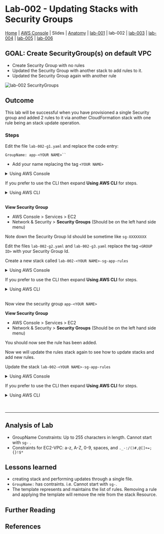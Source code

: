 # Lab-002 - Updating Stacks with Security Groups

[Home](../README.md) |
[AWS Console](https://console.aws.amazon.com) |
Slides |
[Anatomy](anatomy.md) |
[lab-001](lab-001.md) |
lab-002 |
[lab-003](lab-003.md) |
[lab-004](lab-004.md) |
[lab-005](lab-005.md) |
[lab-006](lab-006.md)

## GOAL: Create SecurityGroup(s) on default VPC
* Create Security Group with no rules 
* Updated the Security Group with another stack to add rules to it.
* Updated the Security Group again with another rule

![lab-002 SecurityGroups](https://raw.githubusercontent.com/sunil-tailor/lab_cloudformation/master/diagrams/lab-002-g1.png)


## Outcome

This lab will be successful when you have provisioned a single Security group and added 2 rules to it via another CloudFormation stack with one rule being an stack update operation.


### Steps

Edit the file `lab-002-g1.yaml` and replace the code entry:

```
GroupName: app-<YOUR NAME>``
```
- Add your name replacing the tag `<YOUR NAME>`


<details>
<summary>Using AWS Console</summary>
<br/>

__ALL services > Management Tools > CloudFormation__
- Click __'Create Stack'__ Button

__Select template:__
- Choose __"Upload a template to Amazon S3"__
- Upload file `lab-002-g1.yaml`
- Click __"Next"__

__Specify Details:__
- Stack Details > __Stack Name__ : `lab-002-<YOUR NAME>sg-app`
- Click __'Next'__

__Options:__
- Permissions > IAM Role: `pg19meetupLabsRole`
- Click __'Next'__

__Review:__
- Check the settings
- Click __'Create'__

</details>

If you prefer to use the CLI then expand __Using AWS CLI__ for steps.

<details>
 <summary>Using AWS CLI</summary>

#### Validate your templates
```
aws cloudformation validate-template \
--template-body file://lab-002-g1.yaml \
--profile pg19
```

#### Run 

```
aws cloudformation create-stack \
--stack-name lab-002-<YOUR NAME>-sg-app \
--template-body file://lab-002-g1.yaml \
--profile pg19
```

</details>
<br/>

__View Security Group__
- AWS Console > Services > EC2
- Network & Security > __Security Groups__  (Should be on the left hand side menu)

Note down the Security Group Id should be sometime like `sg-XXXXXXXX`

Edit the files `lab-002-g2.yaml` and `lab-002-g3.yaml` replace the tag `<GROUP ID>` with your Security Group Id. 

Create a new stack called `lab-002-<YOUR NAME>-sg-app-rules`

<details>
<summary>Using AWS Console</summary>
<br/>

__ALL services > Management Tools > CloudFormation__
- Click __'Create Stack'__ Button

__Select template:__
- Choose __"Upload a template to Amazon S3"__
- Upload file `lab-002-g2.yaml`
- Click __"Next"__

__Specify Details:__
- Stack Details > __Stack Name__ : `lab-002-<YOUR NAME>sg-app-rules`
- Click __'Next'__

__Options:__
- Permissions > IAM Role: `pg19meetupLabsRole`
- Click __'Next'__

__Review:__
- Check the settings
- Click __'Create'__

</details>

If you prefer to use the CLI then expand __Using AWS CLI__ for steps.

<details>
<summary>Using AWS CLI</summary>

#### Validate your templates
```
aws cloudformation validate-template \
--template-body file://lab-002-g2.yaml \
--profile pg19
```

#### Run 

```
aws cloudformation create-stack \
--stack-name lab-002-<YOUR NAME>-sg-app \
--template-body file://lab-002-g2.yaml \
--profile pg19
```

</details>
<br>

Now view the security group `app-<YOUR NAME>` 

__View Security Group__
- AWS Console > Services > EC2
- Network & Security > __Security Groups__ (Should be on the left hand side menu)

You should now see the rule has been added.

Now we will update the rules stack again to see how to update stacks and add new rules.

Update the stack `lab-002-<YOUR NAME>-sg-app-rules`

<details>
<summary>Using AWS Console</summary>
<br/>

__ALL services > Management Tools > CloudFormation__
- Click __'Actions'__ > __Update Stack__ Button

__Select template:__
- Choose __"Upload a template to Amazon S3"__
- Upload file "lab-003-g2.yaml"
- Click __"Next"__

__Specify Details:__
- Stack Details > __Stack Name__ : `lab-002-<YOUR NAME>-sg-app-rules`
- Click __'Next'__

__Options:__
- Permissions > IAM Role: `pg19meetupLabsRole`
- Click __'Next'__

__Review:__
- Check the settings
- Click __'Update'__
</details>

If you prefer to use the CLI then expand __Using AWS CLI__ for steps.

<details>
<summary>Using AWS CLI</summary>

```
aws cloudformation update-stack \
--stack-name lab-002-<YOUR NAME>-app-rules \
--template-body file://lab-002-g3.yaml \
--profile pg19
```
</details>
<br/>
<br/>

---

## Analysis of Lab

* GroupName Constraints: Up to 255 characters in length. Cannot start with `sg-` .
* Constraints for EC2-VPC: a-z, A-Z, 0-9, spaces, and `._-:/()#,@[]+=;{}!$*`


## Lessons learned
* creating stack and performing updates through a single file.
* `GroupName:` has contraints. i.e. Cannot start with `sg-`.
* The template represents and maintains the list of rules. Removing a rule and applying the template will remove the rele from the stack Resource.

## Further Reading


## References
